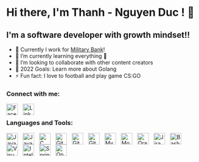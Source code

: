 # Hi there, I'm Thanh - Nguyen Duc ! 👋 

## I'm a software developer with growth mindset!!

- 🔭 Currently I work for [Military Bank][militarybank]!
- 🌱 I’m currently learning everything 🤣
- 👯 I’m looking to collaborate with other content creators
- 🥅 2022 Goals: Learn more about Golang
- ⚡ Fun fact: I love to football and play game CS:GO

### Connect with me:

[<img align="left" alt="Facebook" width="30px" src="https://cdn.jsdelivr.net/gh/devicons/devicon/icons/facebook/facebook-original.svg" style="padding-right:10px;" />][facebook]
&nbsp;&nbsp;
[<img align="left" alt="Linkedin" width="30px" src="https://cdn.jsdelivr.net/gh/devicons/devicon/icons/linkedin/linkedin-original.svg" style="padding-right:10px;" />][linkedin]


### Languages and Tools:

[<img align="left" alt="Java" width="30px" src="https://cdn.jsdelivr.net/gh/devicons/devicon/icons/java/java-original.svg" style="padding-right:10px;" />][java]
[<img align="left" alt="JavaScript" width="30px" src="https://cdn.jsdelivr.net/gh/devicons/devicon/icons/javascript/javascript-original.svg" style="padding-right:10px;" />][javascript]
[<img align="left" alt="C" width="30px" src="https://cdn.jsdelivr.net/gh/devicons/devicon/icons/c/c-original.svg" style="padding-right:10px;" />][c++]
[<img align="left" alt="Git" width="30px" src="https://cdn.jsdelivr.net/gh/devicons/devicon/icons/git/git-original.svg" style="padding-right:10px;" />][git]
[<img align="left" alt="GitHub" width="30px" src="https://cdn.jsdelivr.net/gh/devicons/devicon/icons/github/github-original.svg" style="padding-right:10px;" />][github]
[<img align="left" alt="GitLab" width="30px" src="https://cdn.jsdelivr.net/gh/devicons/devicon/icons/gitlab/gitlab-original.svg" style="padding-right:10px;" />][gitlab]
[<img align="left" alt="MySQL" width="30px" src="https://cdn.jsdelivr.net/gh/devicons/devicon/icons/mysql/mysql-original.svg" style="padding-right:10px;" />][mysql]
[<img align="left" alt="MongoDB" width="30px" src="https://cdn.jsdelivr.net/gh/devicons/devicon/icons/mongodb/mongodb-original.svg" style="padding-right:10px;" />][mongodb]
[<img align="left" alt="Oracle" width="30px" src="https://cdn.jsdelivr.net/gh/devicons/devicon/icons/oracle/oracle-original.svg" style="padding-right:10px;" />][oracle]
[<img align="left" alt="Jira" width="30px" src="https://cdn.jsdelivr.net/gh/devicons/devicon/icons/jira/jira-original.svg" style="padding-right:10px;" />][jira]
[<img align="left" alt="Bash" width="30px" src="https://cdn.jsdelivr.net/gh/devicons/devicon/icons/bash/bash-original.svg" style="padding-right:10px;" />][jira]
[<img align="left" alt="Visual Studio Code" width="30px" src="https://cdn.jsdelivr.net/gh/devicons/devicon/icons/vscode/vscode-original.svg" style="padding-right:10px;" />][vscode]
[<img align="left" alt="IntelliJ" width="30px" src="https://cdn.jsdelivr.net/gh/devicons/devicon/icons/intellij/intellij-original.svg" style="padding-right:10px;" />][intellij]
[<img align="left" alt="Spring" width="30px" src="https://cdn.jsdelivr.net/gh/devicons/devicon/icons/spring/spring-original.svg" style="padding-right:10px;" />][spring]
[<img align="left" alt="OpenAPI" width="30px" src="https://avatars3.githubusercontent.com/u/16343502?v=3&s=200" style="padding-right:10px;" />][openapi]

[militarybank]: https://www.mbbank.com.vn/
[java]: https://www.java.com/en/
[javascript]: https://www.javascript.com/
[c++]: https://www.cprogramming.com/
[git]: https://git-scm.com/
[github]: https://github.com/
[gitlab]: https://about.gitlab.com/
[mysql]: https://www.mysql.com/
[mongodb]: https://www.mongodb.com/
[oracle]: https://www.oracle.com/
[jira]: https://www.atlassian.com/software/jira?&aceid=&adposition=&adgroup=150304258748&campaign=18455429755&creative=639487406296&device=c&keyword=jira&matchtype=e&network=g&placement=&ds_kids=p73361184046&ds_e=GOOGLE&ds_eid=700000001558501&ds_e1=GOOGLE&gclid=Cj0KCQjwt_qgBhDFARIsABcDjOfFQdRdOjdSn5Qd4mtiIciYiYCjOMznt8I8isZFYBxluw45wIyHYrwaAvFPEALw_wcB&gclsrc=aw.ds
[vscode]: https://code.visualstudio.com/
[intellij]: https://www.jetbrains.com/idea/
[spring]: https://spring.io/
[openapi]: https://www.openapis.org/
[facebook]: https://www.facebook.com/thanhnd071095/
[linkedin]: https://www.linkedin.com/in/ducthanhnguyen95
